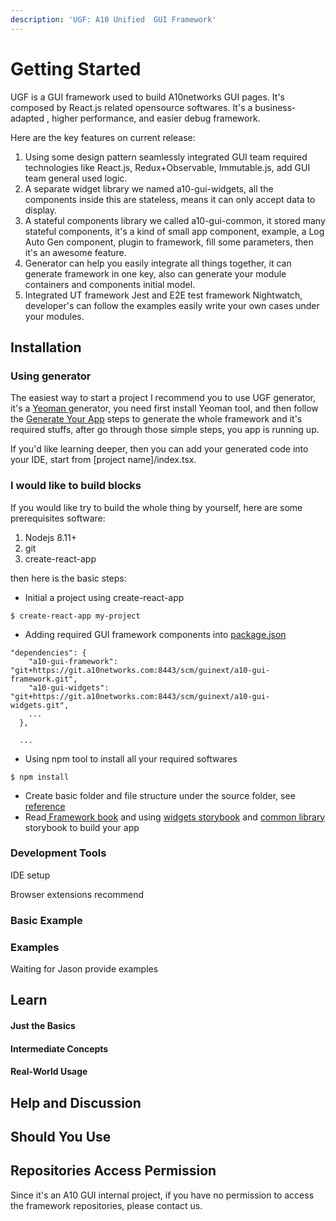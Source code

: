 ```yaml
---
description: 'UGF: A10 Unified  GUI Framework'
---
```


# Getting Started

UGF is a GUI framework used to build A10networks GUI pages. It's composed by React.js related opensource softwares. It's a business-adapted , higher performance, and easier debug framework.

Here are the key features on current release:

1. Using some design pattern seamlessly integrated GUI team required technologies like React.js, Redux+Observable, Immutable.js, add GUI team general used logic.
2. A separate widget library we named a10-gui-widgets, all the components inside this are stateless, means it can only accept data to display.
3. A stateful components library we called a10-gui-common, it stored many stateful components, it's a kind of small app component, example, a Log Auto Gen component, plugin to framework, fill some parameters, then it's an awesome feature.
4. Generator can help you easily integrate all things together, it can generate framework in one key, also can generate your module containers and components initial model.
5. Integrated UT framework Jest and E2E test framework Nightwatch,  developer's can follow the examples easily write your own cases under your modules.

## Installation

### Using generator

The easiest way to start a project I recommend you to use UGF generator, it's a [Yeoman ](https://yeoman.io/)generator, you need first install Yeoman tool, and then follow the [Generate Your App](generate-your-app.md) steps to generate the whole framework and it's required stuffs, after go through those simple steps, you app is running up.

If you'd like learning deeper, then you can add your generated code into your IDE, start from \[project name\]/index.tsx.

### I would like to build blocks

If you would like try to build the whole thing by yourself, here are some prerequisites software:

1. Nodejs 8.11+ 
2. git
3. create-react-app

then here is the basic steps:

* Initial a project using create-react-app

```text
$ create-react-app my-project
```

* Adding required GUI framework components into [package.json](https://github.com/a10networks/a10-gui-ugf-template/blob/master/package.json)

```text
"dependencies": {
    "a10-gui-framework": "git+https://git.a10networks.com:8443/scm/guinext/a10-gui-framework.git",
    "a10-gui-widgets": "git+https://git.a10networks.com:8443/scm/guinext/a10-gui-widgets.git",
    ...
  },

  ...
```

* Using npm tool to install all your required softwares

```text
$ npm install
```

* Create basic folder and file structure under the source folder, see [reference](https://github.com/a10networks/a10-gui-ugf-template/tree/master/src)
* Read[ Framework book](../main-repositories/a10-gui-framework.md) and using [widgets storybook](../main-repositories/a10-gui-widgets.md) and [common library](../main-repositories/a10-stateful-common-library.md) storybook to build your app

### Development Tools

IDE setup

Browser extensions recommend

### Basic Example

### Examples

Waiting for Jason provide examples

## Learn

#### Just the Basics

#### Intermediate Concepts

#### Real-World Usage

## Help and Discussion

## Should You Use

## Repositories Access Permission

Since it's an A10 GUI internal project, if you have no permission to access the framework repositories, please contact us.

